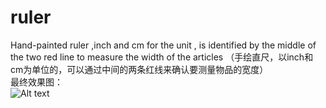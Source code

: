 # ruler
Hand-painted ruler ,inch and cm for the unit , is identified by the middle of the two red line to measure the width of the articles （手绘直尺，以inch和cm为单位的，可以通过中间的两条红线来确认要测量物品的宽度）   
最终效果图：  
![Alt text](https://github.com/xuningjack/ruler/raw/master/images/0.jpg)
